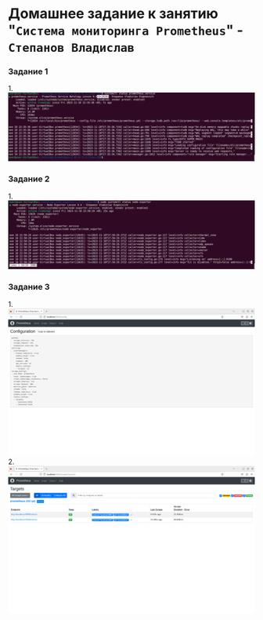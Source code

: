 # Домашнее задание к занятию "`Система мониторинга Prometheus`" - `Степанов Владислав`

### Задание 1

1.![Image alt](https://github.com/vladislst/hw-04/raw/main/prometheus.png)

### Задание 2

1.![Image alt](https://github.com/vladislst/hw-04/raw/main/node-exporter.png)

### Задание 3

1.![Image alt](https://github.com/vladislst/hw-04/raw/main/prom1.png)
2.![Image alt](https://github.com/vladislst/hw-04/raw/main/prom2.png)

